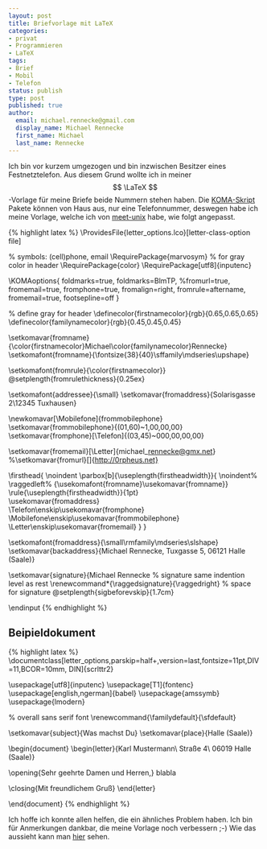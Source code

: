 ```yaml
---
layout: post
title: Briefvorlage mit LaTeX
categories:
- privat
- Programmieren
- LaTeX
tags:
- Brief
- Mobil
- Telefon
status: publish
type: post
published: true
author:
  email: michael.rennecke@gmail.com
  display_name: Michael Rennecke
  first_name: Michael
  last_name: Rennecke
---
```


Ich bin vor kurzem umgezogen und bin inzwischen Besitzer eines Festnetztelefon. 
Aus diesem Grund wollte ich in meiner $$ \LaTeX $$-Vorlage für meine Briefe beide Nummern stehen haben. 
Die [KOMA-Skript](http://developer.berlios.de/projects/koma-script3/) Pakete können von Haus aus, nur eine 
Telefonnummer, deswegen habe ich meine Vorlage, welche ich von [meet-unix](http://meet-unix.org/) habe, wie folgt angepasst.

{% highlight latex %}
\ProvidesFile{letter_options.lco}[letter-class-option file]

% symbols: (cell)phone, email
\RequirePackage{marvosym}
% for gray color in header
\RequirePackage{color}
\RequirePackage[utf8]{inputenc}

\KOMAoptions{
foldmarks=true,
foldmarks=BlmTP,
%fromurl=true,
fromemail=true,
fromphone=true,
fromalign=right,
fromrule=aftername,
fromemail=true,
footsepline=off
}

% define gray for header
\definecolor{firstnamecolor}{rgb}{0.65,0.65,0.65}
\definecolor{familynamecolor}{rgb}{0.45,0.45,0.45}

\setkomavar{fromname}{\color{firstnamecolor}Michael\color{familynamecolor}Rennecke}
\setkomafont{fromname}{\fontsize{38}{40}\sffamily\mdseries\upshape}

\setkomafont{fromrule}{\color{firstnamecolor}}
\@setplength{fromrulethickness}{0.25ex}

\setkomafont{addressee}{\small}
\setkomavar{fromaddress}{Solarisgasse 2\12345 Tuxhausen}

\newkomavar[\Mobilefone]{frommobilephone} 
\setkomavar{frommobilephone}{(01\,60)~1\,00\,00\,00}
\setkomavar{fromphone}[\Telefon]{(03\,45)~000\,00\,00\,00}

\setkomavar{fromemail}[\Letter]{michael\_rennecke@gmx.net}
%\setkomavar{fromurl}[]{http://0rpheus.net}

\firsthead{
  \noindent
  \parbox[b]{\useplength{firstheadwidth}}{
    \noindent%
    \raggedleft%
    {\usekomafont{fromname}\usekomavar{fromname}}\
    \rule{\useplength{firstheadwidth}}{1pt}\
    \usekomavar{fromaddress}\
    \Telefon\enskip\usekomavar{fromphone}\
    \Mobilefone\enskip\usekomavar{frommobilephone}\
    \Letter\enskip\usekomavar{fromemail}
  }
}

\setkomafont{fromaddress}{\small\rmfamily\mdseries\slshape}
\setkomavar{backaddress}{Michael Rennecke, Tuxgasse 5, 06121 Halle (Saale)}
 
\setkomavar{signature}{Michael Rennecke
% signature same indention level as rest
\renewcommand*{\raggedsignature}{\raggedright}
% space for signature
\@setplength{sigbeforevskip}{1.7cm}

\endinput
{% endhighlight %}


## Beipieldokument

{% highlight latex %}
\documentclass[letter_options,parskip=half+,version=last,fontsize=11pt,DIV=11,BCOR=10mm, DIN]{scrlttr2}

\usepackage[utf8]{inputenc}
\usepackage[T1]{fontenc}
\usepackage[english,ngerman]{babel}
\usepackage{amssymb}
\usepackage{lmodern}

% overall sans serif font
\renewcommand{\familydefault}{\sfdefault}

\setkomavar{subject}{Was machst Du}
\setkomavar{place}{Halle (Saale)}

\begin{document}
\begin{letter}{Karl Mustermann\ Straße 4\ 06019 Halle (Saale)}


\opening{Sehr geehrte Damen und Herren,}
  blabla

  \closing{Mit freundlichem Gruß}
\end{letter}

\end{document}
{% endhighlight %}


Ich hoffe ich konnte allen helfen, die ein ähnliches Problem haben. Ich bin für Anmerkungen dankbar, 
die meine Vorlage noch verbessern ;-) Wie das aussieht kann man <a href="/uploads/test.pdf">hier</a> sehen.
